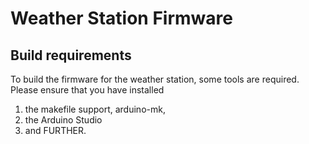 # Weather Station Firmware

## Build requirements
To build the firmware for the weather station, some tools are required. Please ensure that you have installed

1. the makefile support, arduino-mk,
2. the Arduino Studio
3. and FURTHER.
